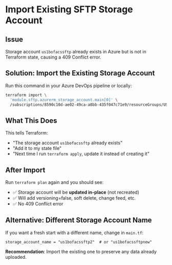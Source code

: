 # Import Existing SFTP Storage Account

## Issue
Storage account `us1bofacssftp` already exists in Azure but is not in Terraform state, causing a 409 Conflict error.

## Solution: Import the Existing Storage Account

Run this command in your Azure DevOps pipeline or locally:

```bash
terraform import \
  'module.sftp.azurerm_storage_account.main[0]' \
  /subscriptions/8590c10d-ae02-49ca-a8bb-435f047c71e9/resourceGroups/US1-BOFA-CS-SFTP/providers/Microsoft.Storage/storageAccounts/us1bofacssftp
```

## What This Does

This tells Terraform:
- "The storage account `us1bofacssftp` already exists"
- "Add it to my state file"
- "Next time I run `terraform apply`, update it instead of creating it"

## After Import

Run `terraform plan` again and you should see:
- ✅ Storage account will be **updated in-place** (not recreated)
- ✅ Will add versioning=false, soft delete, change feed, etc.
- ✅ No 409 Conflict error

## Alternative: Different Storage Account Name

If you want a fresh start with a different name, change in `main.tf`:

```hcl
storage_account_name = "us1bofacssftp2"  # or "us1bofacssftpnew"
```

**Recommendation**: Import the existing one to preserve any data already uploaded.
